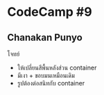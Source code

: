 # CodeCamp #9
## Chanakan Punyo 
โจทย์  
- ให้เปลี่ยนสีพื้นหลังส่วน container  
- มีเงา + ขอบมนเหมือนเดิม  
- รูปต้องต่อสนิทกับ container 